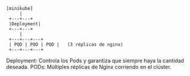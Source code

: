 ```
[minikube]
     |
 +---+---+
 |Deployment|
 +---+---+
     |
 +---+---+---+
 | POD | POD | POD |   (3 réplicas de nginx)
 +---+---+---+
 ```
Deployment: Controla los Pods y garantiza que siempre haya la cantidad deseada.
PODs: Múltiples réplicas de Nginx corriendo en el clúster.